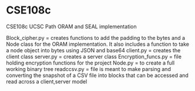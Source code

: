 # CSE108c
CSE108c UCSC Path ORAM and SEAL implementation 

Block_cipher.py = creates functions to add the padding to the bytes and a Node class for the ORAM implementation. It also includes a function to take a node object into bytes using JSON and base64
client.py = creates the client class 
server.py = creates a server class
Encryption_funcs.py = file holding encryption functions for the project
Node.py = to create a full working binary tree
readccsv.py =  file is meant to make parsing and converting the snapshot of a CSV file into blocks that can be accessed and read across a client,server model


